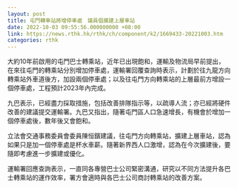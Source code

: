 ```yaml
---
layout: post
title: 屯門轉車站將增停車處　議員倡擴建上層車站
date: 2022-10-03 09:55:56.000000000 +08:00
link: https://news.rthk.hk/rthk/ch/component/k2/1669433-20221003.htm
categories: rthk
---
```


大約10年前啟用的屯門巴士轉乘站，近年已出現飽和，運輸及物流局早前提出，在來往屯門的轉乘站分別增加停車處，運輸署回覆查詢時表示，計劃於往九龍方向轉乘站外車道後方，加設兩個停車處；以及往屯門方向轉乘站的上層最前方增設一個停車處，工程預計2023年內完成。

九巴表示，已經盡力採取措施，包括改善排隊指示等，以疏導人流；亦已經將硬件改善的建議提交運輸署。九巴又指出，隨著屯門區人口急速增長，有機會於增加一個停車處後，數年後又會飽和。

立法會交通事務委員會委員陳恒鑌建議，往屯門方向轉乘站，擴建上層車站，認為如果只是加一個停車處是杯水車薪。隨著新界西人口激增，認為在今次擴建後，要隨即考慮進一步擴建或優化。

運輸署回應查詢表示，一直同各專營巴士公司緊密溝通，研究以不同方法提升各巴士轉乘站的運作效率，署方會適時與各巴士公司商討轉乘站的改善方案。
